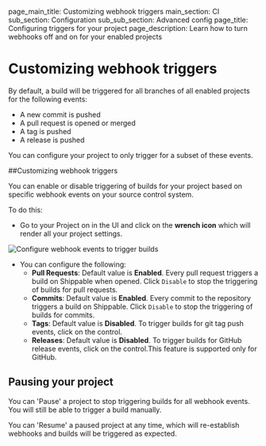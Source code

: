 page_main_title: Customizing webhook triggers
main_section: CI
sub_section: Configuration
sub_sub_section: Advanced config
page_title: Configuring triggers for your project
page_description: Learn how to turn webhooks off and on for your enabled projects

# Customizing webhook triggers

By default, a build will be triggered for all branches of all enabled projects for the following events:

- A new commit is pushed
- A pull request is opened or merged
- A tag is pushed
- A release is pushed

You can configure your project to only trigger for a subset of these events.


##Customizing webhook triggers

You can enable or disable triggering of builds for your project based on specific webhook events on your source control system.

To do this:

- Go to your Project on in the UI and click on the **wrench icon** which will render all your project settings.

<img src="/images/ci/project-settings.png" alt="Configure webhook events to trigger builds">

- You can configure the following:
    - **Pull Requests**: Default value is **Enabled**. Every pull request triggers a build on Shippable when opened. Click
`Disable` to stop the triggering of builds for pull requests.
    - **Commits**: Default value is **Enabled**. Every commit to the repository triggers a build on Shippable. Click `Disable` to
stop the triggering of builds for commits.
    - **Tags**: Default value is **Disabled**. To trigger builds for git tag push events, click on the control.
    - **Releases**: Default value is **Disabled**. To trigger builds for GitHub release
events, click on the control.This feature is supported only for GitHub.

## Pausing your project

You can 'Pause' a project to stop triggering builds for all webhook events. You will still be able to trigger a build manually.

You can 'Resume' a paused project at any time, which will re-establish webhooks and builds will be triggered as expected.
